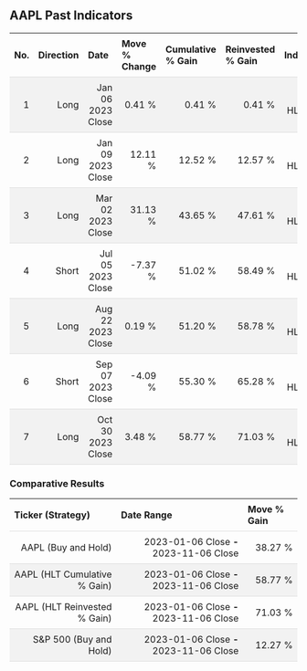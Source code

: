 
<style>
.hits {
            border-collapse: collapse;
            width: 100%;
        }
        .hits th, td {
            padding: 8px;
            border-bottom: 1px solid #ddd;
        }
        
        .hits td {text-align: right;}
        .hits th {text-align: left;}
        
        .hits tr:nth-child(even) {
            background-color: #f2f2f2;
        }
        
        .chartCol {
            width: 50%;
            float: left;
            padding: 20px;
        }  
</style>
    
<br>

## AAPL Past Indicators

<table class="hits">
    <tr>
        <th>No.</th>
        <th>Direction</th>
        <th>Date</th>
        <th>Move % Change</th>
        <th>Cumulative % Gain</th>
        <th>Reinvested % Gain</th>
        <th>Indicator</th>
      </tr>
    <tr>
        <td>1</td>
        <td>Long</td>
        <td>Jan 06 2023 Close</td>
        <td>0.41 %</td>
        <td>0.41 %</td>
        <td>0.41 %</td>
        <td>Long HLT 210</td>
    </tr>
    <tr>
        <td>2</td>
        <td>Long</td>
        <td>Jan 09 2023 Close</td>
        <td>12.11 %</td>
        <td>12.52 %</td>
        <td>12.57 %</td>
        <td>Long HLT 206</td>
    </tr>
    <tr>
        <td>3</td>
        <td>Long</td>
        <td>Mar 02 2023 Close</td>
        <td>31.13 %</td>
        <td>43.65 %</td>
        <td>47.61 %</td>
        <td>Long HLT 218</td>
    </tr>
    <tr>
        <td>4</td>
        <td>Short</td>
        <td>Jul 05 2023 Close</td>
        <td>-7.37 %</td>
        <td>51.02 %</td>
        <td>58.49 %</td>
        <td>Short HLT 307</td>
    </tr>
    <tr>
        <td>5</td>
        <td>Long</td>
        <td>Aug 22 2023 Close</td>
        <td>0.19 %</td>
        <td>51.20 %</td>
        <td>58.78 %</td>
        <td>Long HLT 206</td>
    </tr>
    <tr>
        <td>6</td>
        <td>Short</td>
        <td>Sep 07 2023 Close</td>
        <td>-4.09 %</td>
        <td>55.30 %</td>
        <td>65.28 %</td>
        <td>Short HLT 210</td>
    </tr>
    <tr>
        <td>7</td>
        <td>Long</td>
        <td>Oct 30 2023 Close</td>
        <td>3.48 %</td>
        <td>58.77 %</td>
        <td>71.03 %</td>
        <td>Long HLT 213</td>
    </tr>
    
</table>

### Comparative Results

<table class="hits">
    <thead>
        <th>Ticker (Strategy)</th>
        <th>Date Range</th>
        <th>Move % Gain</th>
    </thead>
    <tbody>
        <tr>
            <td>AAPL (Buy and Hold)</td>
            <td>2023-01-06 Close <b>-</b> 2023-11-06 Close</td>
            <td>38.27 %</td>
        </tr>
        <tr>
            <td>AAPL (HLT Cumulative % Gain)</td>
            <td>2023-01-06 Close <b>-</b> 2023-11-06 Close</td>
            <td>58.77 %</td>
        </tr>
        <tr>
            <td>AAPL (HLT Reinvested % Gain)</td>
            <td>2023-01-06 Close <b>-</b> 2023-11-06 Close</td>
            <td>71.03 %</td>
        </tr>
        <tr>
            <td>S&P 500 (Buy and Hold)</td>
            <td>2023-01-06 Close <b>-</b> 2023-11-06 Close</td>
            <td>12.27 %</td>
        </tr>
    </tbody>
</table>
<br>
<br>